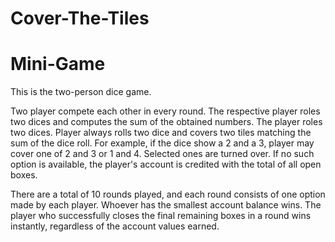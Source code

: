 # Cover-The-Tiles
# Mini-Game
This is the two-person dice game.

Two player compete each other in every round. The respective player roles two dices and computes the sum of the
obtained numbers. The player roles two dices. Player always rolls two dice and covers two tiles matching the sum of the dice roll. For example, if the dice show a 2 and a 3, player may cover one of 2 and 3 or 1 and 4. Selected ones are turned over. If no such option is available, the player's account is credited with the total of all open boxes.

There are a total of 10 rounds played, and each round consists of one option made by each player. Whoever has the smallest account balance wins. The player who successfully closes the final remaining boxes in a round wins instantly, regardless of the account values earned.